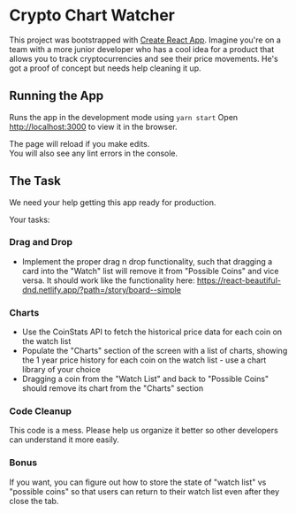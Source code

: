 # Crypto Chart Watcher

This project was bootstrapped with [Create React App](https://github.com/facebook/create-react-app).
Imagine you're on a team with a more junior developer who has a cool idea for a product that allows you to track cryptocurrencies and see their price movements. He's got a proof of concept but needs help cleaning it up.

## Running the App

Runs the app in the development mode using `yarn start`
Open [http://localhost:3000](http://localhost:3000) to view it in the browser.

The page will reload if you make edits.\
You will also see any lint errors in the console.

## The Task

We need your help getting this app ready for production.

Your tasks:

### Drag and Drop

- Implement the proper drag n drop functionality, such that dragging a card into the "Watch" list will remove it from "Possible Coins" and vice versa. It should work like the functionality here: https://react-beautiful-dnd.netlify.app/?path=/story/board--simple

### Charts

- Use the CoinStats API to fetch the historical price data for each coin on the watch list
- Populate the "Charts" section of the screen with a list of charts, showing the 1 year price history for each coin on the watch list - use a chart library of your choice
- Dragging a coin from the "Watch List" and back to "Possible Coins" should remove its chart from the "Charts" section

### Code Cleanup

This code is a mess. Please help us organize it better so other developers can understand it more easily.

### Bonus

If you want, you can figure out how to store the state of "watch list" vs "possible coins" so that users can return to their watch list even after they close the tab.
